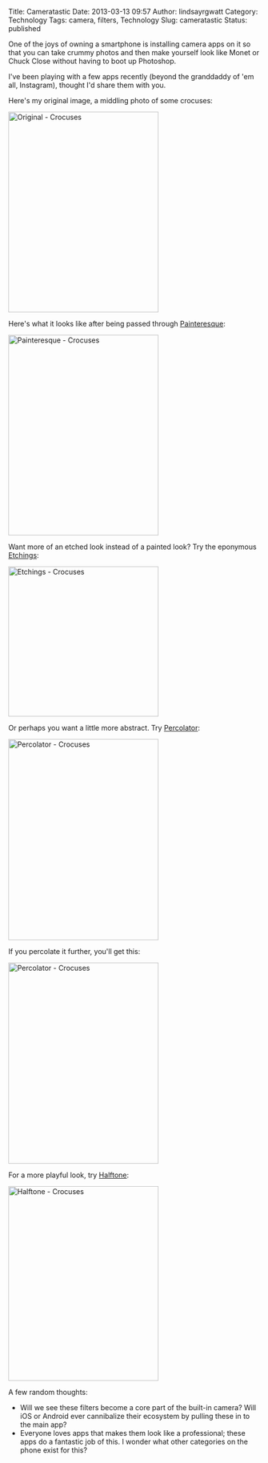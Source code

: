 Title: Cameratastic
Date: 2013-03-13 09:57
Author: lindsayrgwatt
Category: Technology
Tags: camera, filters, Technology
Slug: cameratastic
Status: published

One of the joys of owning a smartphone is installing camera apps on it so that you can take crummy photos and then make yourself look like Monet or Chuck Close without having to boot up Photoshop.

I've been playing with a few apps recently (beyond the granddaddy of 'em all, Instagram), thought I'd share them with you.

Here's my original image, a middling photo of some crocuses:

<img src="{static}/images/2013/03/IMG_9520.jpg" class="photo" width="300" height="401" alt="Original - Crocuses" />

Here's what it looks like after being passed through [Painteresque](http://www.painteresque.com):

<img src="{static}/images/2013/03/IMG_9525.jpg" class="photo" width="300" height="401" alt="Painteresque - Crocuses" />

Want more of an etched look instead of a painted look? Try the eponymous [Etchings](http://www.etchingsapp.com):

<img src="{static}/images/2013/03/IMG_9527.jpg" class="photo" width="300" height="300" alt="Etchings - Crocuses" />

Or perhaps you want a little more abstract. Try [Percolator](http://www.percolatorapp.com):

<img src="{static}/images/2013/03/IMG_9522.jpg" class="photo" width="300" height="402" alt="Percolator - Crocuses" />

If you percolate it further, you'll get this:

<img src="{static}/images/2013/03/IMG_9521.jpg" class="photo" width="300" height="402" alt="Percolator - Crocuses" />

For a more playful look, try [Halftone](http://www.juicybitssoftware.com/halftone/):

<img src="{static}/images/2013/03/IMG_9526.jpg" class="photo" width="300" height="389" alt="Halftone - Crocuses" />

A few random thoughts:

- Will we see these filters become a core part of the built-in camera? Will iOS or Android ever cannibalize their ecosystem by pulling these in to the main app?
- Everyone loves apps that makes them look like a professional; these apps do a fantastic job of this. I wonder what other categories on the phone exist for this?

